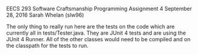EECS 293 Software Craftsmanship
Programming Assignment 4
September 28, 2016
Sarah Whelan (slw96)

The only thing to really run here are the tests on the code which are currently all in tests/Tester.java.
They are JUnit 4 tests and are using the JUnit 4 Runner.
All of the other classes would need to be compiled and on the classpath for the tests to run.